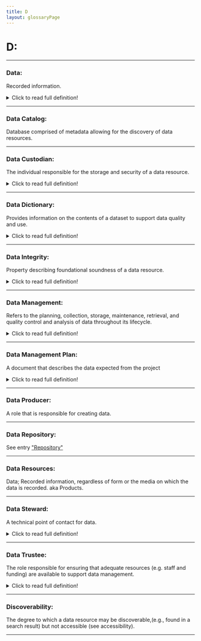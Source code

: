 ```yaml
---
title: D
layout: glossaryPage
---
```

# **D:** 
___

### **Data:**
Recorded information. 

<details>
  <summary>Click to read full definition!</summary>
<p>
Recorded information regardless of form or the media on which they are recorded (44 U.S.C. 3502(16)). 
This information can be unprocessed or processed and represented as text, numbers, or multimedia. 
</p>
</details>


___ 

### **Data Catalog:** 
Database comprised of metadata allowing for the discovery of data resources.

___

### **Data Custodian:**
The individual responsible for the storage and security of a data resource. 

<details>
  <summary>Click to read full definition!</summary>
<p>
The person assigned to perform the technical tasks necessary to manage the storage, integrity, and security of data. 
</p>
</details>

___ 

### **Data Dictionary:** 
Provides information on the contents of a dataset to support data quality and use. 

<details>
  <summary>Click to read full definition!</summary>
<p>
Such information includes entity (i.e., variable) definitions and allowable values. 
In the case of databases, or a collection of datasets, relationships between tables are
also defined in the data dictionary.
</p>
</details>

___

### **Data Integrity:**
Property describing foundational soundness of a data resource. 

<details>
  <summary>Click to read full definition!</summary>
<p>
Data with strong integrity have undergone quality control and assurance procedures throughout their lifespan, 
have permanence over a reasonable timeframe and changes to the data are appropriately documented.
</p>
</details>

___

### **Data Management:**
Refers to the planning, collection, storage, maintenance, retrieval, and quality control and analysis of data 
throughout its lifecycle. 

<details>
  <summary>Click to read full definition!</summary>
<p>
An administrative process that includes acquiring, validating, storing, and securing data to ensure the accessibility, 
integrity, and timeliness of the data for its users.
</p>
</details>

___

### **Data Management Plan:** 
A document that describes the data expected from the project

<details>
  <summary>Click to read full definition!</summary>
<p>
A document that describes the data expected from the project, how such data will be handled throughout the project 
to protect data integrity, and stored at the conclusion of the project to ensure long-term security, 
discoverability, and accessibility.
</p>
</details>

___

### **Data Producer:**
A role that is responsible for creating data.

___

### **Data Repository:**
See entry ["Repository"](https://ironrico.github.io/TestGlossary/R#repoLink)

___

### **Data Resources:**
Data; Recorded information, regardless of form or the media on which the data is recorded. aka Products.

___

### **Data Steward:** 
A technical point of contact for data. 

<details>
  <summary>Click to read full definition!</summary>
<p>
A technical point of contact for data and related attributes.
The individual responsible for reviewing the quality and metadata of a resource
</p>
</details>

___

### **Data Trustee:**
The role responsible for ensuring that adequate resources (e.g. staff and funding) are 
available to support data management.

<details>
  <summary>Click to read full definition!</summary>
<p>
The role with ultimate responsibility for ensuring that adequate resources (e.g. staff and funding) are 
available to support all aspects of data management for data within their scope of responsibility.<br>
The role having the ultimate authority to: <br>
1) Ensure adequate resources are allocated to complete all aspects of data 
management and <br>
2) Ensure compliance with all data goverance polcies.
</p>
</details>

___

### **Discoverability:**
The degree to which a data resource may be discoverable,(e.g., found in a search result) but not accessible (see accessibility).

___






 
